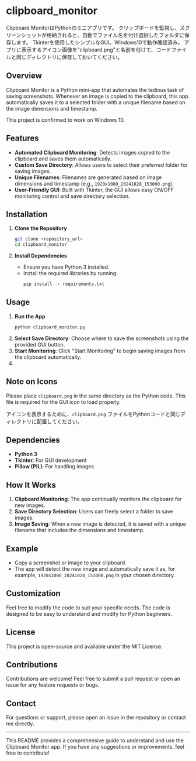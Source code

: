 # clipboard_monitor
Clipboard MonitorはPythonのミニアプリです。
クリップボードを監視し、スクリーンショットが格納されると、自動でファイル名を付け選択したフォルダに保存します。
Tkinterを使用したシンプルなGUI。Windows10で動作確認済み。
アプリに表示するアイコン画像を"clipboard.png"と名前を付けて、コードファイルと同じディレクトリに保存しておいてください。

## Overview
Clipboard Monitor is a Python mini-app that automates the tedious task of saving screenshots. Whenever an image is copied to the clipboard, this app automatically saves it to a selected folder with a unique filename based on the image dimensions and timestamp.

This project is confirmed to work on Windows 10.

## Features
- **Automated Clipboard Monitoring**: Detects images copied to the clipboard and saves them automatically.
- **Custom Save Directory**: Allows users to select their preferred folder for saving images.
- **Unique Filenames**: Filenames are generated based on image dimensions and timestamp (e.g., `1920x1080_20241028_153000.png`).
- **User-Friendly GUI**: Built with Tkinter, the GUI allows easy ON/OFF monitoring control and save directory selection.

## Installation
1. **Clone the Repository**
   ```bash
   git clone <repository_url>
   cd clipboard_monitor
   ```

2. **Install Dependencies**
   - Ensure you have Python 3 installed.
   - Install the required libraries by running:
     ```bash
     pip install -r requirements.txt
     ```

## Usage
1. **Run the App**
   ```bash
   python clipboard_monitor.py
   ```
2. **Select Save Directory**: Choose where to save the screenshots using the provided GUI button.
3. **Start Monitoring**: Click "Start Monitoring" to begin saving images from the clipboard automatically.
4. 
## Note on Icons
Please place `clipboard.png` in the same directory as the Python code. This file is required for the GUI icon to load properly.

アイコンを表示するために、`clipboard.png` ファイルをPythonコードと同じディレクトリに配置してください。

## Dependencies
- **Python 3**
- **Tkinter**: For GUI development
- **Pillow (PIL)**: For handling images

## How It Works
1. **Clipboard Monitoring**: The app continually monitors the clipboard for new images.
2. **Save Directory Selection**: Users can freely select a folder to save images.
3. **Image Saving**: When a new image is detected, it is saved with a unique filename that includes the dimensions and timestamp.

## Example
- Copy a screenshot or image to your clipboard.
- The app will detect the new image and automatically save it as, for example, `1920x1080_20241028_153000.png` in your chosen directory.

## Customization
Feel free to modify the code to suit your specific needs. The code is designed to be easy to understand and modify for Python beginners.

## License
This project is open-source and available under the MIT License.

## Contributions
Contributions are welcome! Feel free to submit a pull request or open an issue for any feature requests or bugs.

## Contact
For questions or support, please open an issue in the repository or contact me directly.

---
This README provides a comprehensive guide to understand and use the Clipboard Monitor app. If you have any suggestions or improvements, feel free to contribute!

